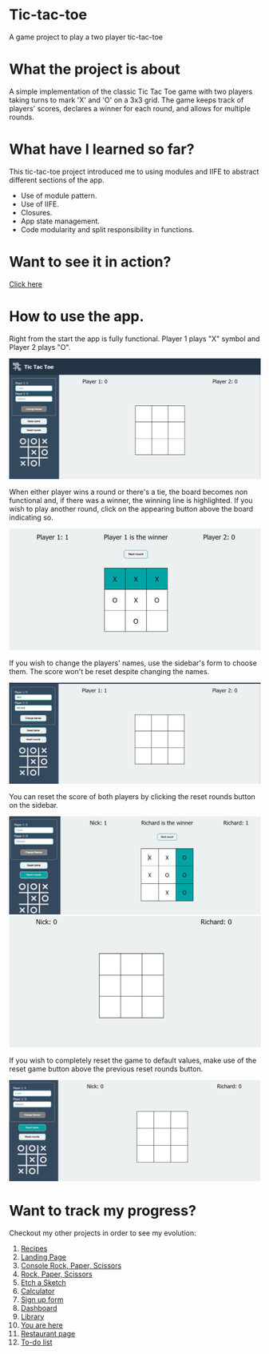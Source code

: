 # Tic-tac-toe

A game project to play a two player tic-tac-toe

# What the project is about

A simple implementation of the classic Tic Tac Toe game with two players taking turns to mark 'X' and 'O' on a 3x3 grid. The game keeps track of players' scores, declares a winner for each round, and allows for multiple rounds.

# What have I learned so far?

This tic-tac-toe project introduced me to using modules and IIFE to abstract different sections of the app.

<ul>
  <li>Use of module pattern.</li>
  <li>Use of IIFE.</li>
  <li>Closures.</li>
  <li>App state management.</li>
  <li>Code modularity and split responsibility in functions.</li>
</ul>

# Want to see it in action?

<a href="https://hroglardev.github.io/Library/" target="_blank">Click here</a>

# How to use the app.

Right from the start the app is fully functional. Player 1 plays "X" symbol and Player 2 plays "O".

<img src="./docs-images/1-fullscreen.JPG"/>

When either player wins a round or there's a tie, the board becomes non functional and, if there was a winner, the winning line is highlighted. If you wish to play another round, click on the appearing button above the board indicating so.

<img src="./docs-images/2-firstRound.JPG"/>

If you wish to change the players' names, use the sidebar's form to choose them. The score won't be reset despite changing the names.

<img src="./docs-images/3-changeNames.JPG"/>

You can reset the score of both players by clicking the reset rounds button on the sidebar.

<img src="./docs-images/5-resetRounds.JPG"/>

<img src="./docs-images/6-resetRounds2.JPG"/>

If you wish to completely reset the game to default values, make use of the reset game button above the previous reset rounds button.

<img src="./docs-images/ResetGame.JPG"/>

# Want to track my progress?

Checkout my other projects in order to see my evolution:

<ol>
  <li><a href="https://github.com/hroglardev/odin-recipes" target="_blank">Recipes</a></li>
  <li><a href="https://github.com/hroglardev/Odin-landing-page" target="_blank">Landing Page</a></li>
  <li><a href="https://github.com/hroglardev/Rock-Paper-Scissors-TOP-Console" target="_blank">Console Rock, Paper, Scissors</a></li>
  <li><a href="https://github.com/hroglardev/Rock-Paper-Scissors-TOP" target="_blank">Rock, Paper, Scissors</a></li>
  <li><a href="https://github.com/hroglardev/Etch-a-Sketch" target="_blank">Etch a Sketch</a></li>
  <li><a href="https://github.com/hroglardev/Calculator" target="_blank">Calculator</a></li>
  <li><a href="https://github.com/hroglardev/Sign-up-form-TOP" target="_blank">Sign up form</a></li>
  <li><a href="https://github.com/hroglardev/Dashboard" target="_blank">Dashboard</a></li>
  <li><a href="https://github.com/hroglardev/Library" target="_blank">Library</a></li>
  <li><a href="https://github.com/hroglardev/Tic-tac-toe" target="_blank">You are here</a></li>
  <li><a href="https://github.com/hroglardev/Restaurant-page" target="_blank">Restaurant page</a></li>
  <li><a href="https://github.com/hroglardev/To-do-list-js" target="_blank">To-do list</a></li>
</ol>
